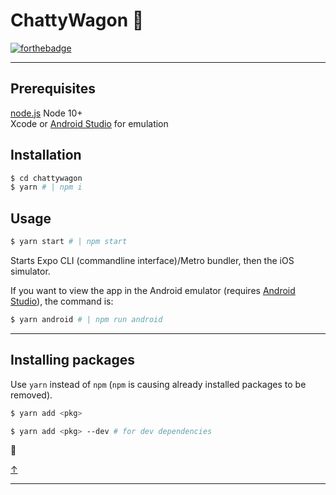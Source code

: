 # <a name="0"></a>ChattyWagon 🚕

[![forthebadge](https://forthebadge.com/images/badges/built-with-love.svg)](https://forthebadge.com)
***

## Prerequisites
[node.js](http://nodejs.org/) Node 10+  
Xcode or [Android Studio](https://developer.android.com/studio/) for emulation

## Installation

```bash
$ cd chattywagon
$ yarn # | npm i
```

## Usage

```bash
$ yarn start # | npm start
```

Starts Expo CLI (commandline interface)/Metro bundler, then the iOS simulator.

If you want to view the app in the Android emulator (requires [Android Studio](https://developer.android.com/studio/)), the command is:

```bash
$ yarn android # | npm run android
```

***

## Installing packages

Use `yarn` instead of `npm` (`npm` is causing already installed packages to be removed).

```bash
$ yarn add <pkg>

$ yarn add <pkg> --dev # for dev dependencies
```

👋

[↑](#0)
***
